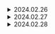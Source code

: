 

<details>
<summary> 2024.02.26 </summary>
<br/>

## 오늘 한일
- 데이터 추천 모델에 작용할 활성화 함수 공부
- 아이디어 구체화 및 기획서 초안 작성

## 오늘 배운 것
```
💡 활성화 함수?
    모델의 층과 층 사이에서 데이터가 이동할 때 선형성을 읽도록 처리해주는 함수!
    모델의 층과 층 사이에서 데이터가 이동할 때 선형성을 잃도록 처리해주는 함수!
    즉, 선형 데이터를 비선형으로 바꿀 때 사용한다.
    활성화 함수로 선형을 써버린다면… 여러층을 쌓아도 선형이 유지되므로 하나의 층과 다를것이 없으니 무조건 비선형으로 선택!
```
<br/>

### sigmoid
<hr/>

![sigmoid](/uploads/570b7d17ecb1725f1268b618c824f07f/sigmoid.png)

- 입력값을 0~1 사이의 값으로 변환
- 결과값을 확률로 해석하는 `로지스틱 회귀` 등에 적합

<br/>

### tanh
<hr/>
![tanh](/uploads/39cd955721acf8e9e77f7c53bab4a512/tanh.png)

- sigmoid 변형함수
- 함수의 중심이 원점으로 이동 → 가중치 최적화가 sigmoid 보다 원할 → 하지만, 형태는 동일하므로 여전히 vanishing gradient 문제 존재

<br/>

### ReLU
<hr/>

![ReLU](/uploads/e04e99ed6a01c486372b46d921bb6553/ReLU.png)

- 0보다 큰 입력값은 그대로 다음층에 전달
- 0 이하의 값은 다음 층으로 전달 X

<br/>

### ELU
<hr/>


![ELU](/uploads/77058fd12412a4801ac8abe3f3d48bb2/ELU.png)


- ReLU 의 장점을 모두 포함
- dying ReLU 현상을 해결

<br/>

### Softplus
<hr/>


![Softplus](/uploads/43490a2a7aae711d08171ba468baeb73/Softplus.png)

- ReLU 함수를 부드럽게 근사시킨 함수
- 전구간에서 미분이 가능

## 아직 잘 모르는 것
- 해당 활성화 함수를 어떤 학습을 하는 모델에 적용해야 좋은 결과를 보이는지 조사
- 추천 모델의 종류에 대해 학습하기

</details>



<details>
<summary> 2024.02.27 </summary>

## 오늘 한 일
- 기획서 완성
- 전문가 리뷰 대비 질문지 초안 작성
- 기능 구체화

## 오늘 배운 것
- [모듈형 특강] 보안을 듣고 관련 이슈들과 지식에 대해 알 수 있었다.

## 아직 잘 모르는 것
- 보안 관련하여 내가 할 수 있는것과 프로젝트에 적용할 부분을 정하고 학습할 필요성이 있다.

</details> 

<details>
<summary> 2024.02.28 </summary>

## 오늘 한 일
- 기능 명세서 초안 작성
- 전문가 리뷰 대비 질문지 완성

## 오늘 배운 것

<br/>

### 다중 퍼셉트론 ( Multilayer Perceptron )
<hr/>

![MLP](/uploads/bc0a960a470f564bac63a22d03caf90b/MLP.png)

**사용 라이브러리 및 예시 ( GPT )**

```python
import tensorflow as tf

# 다층 퍼셉트론 구축
model = tf.keras.Sequential([
    tf.keras.layers.Flatten(input_shape=(input_dim,)),  # 입력 데이터를 1차원으로 펼치는 레이어
    tf.keras.layers.Dense(128, activation='relu'),     # 첫 번째 은닉층
    tf.keras.layers.Dense(64, activation='relu'),      # 두 번째 은닉층
    tf.keras.layers.Dense(output_dim, activation='softmax')  # 출력층
])

# 모델 컴파일
model.compile(optimizer='adam',
              loss='categorical_crossentropy',
              metrics=['accuracy'])

# 모델 학습
model.fit(X_train, y_train, epochs=10, batch_size=32, validation_data=(X_val, y_val))
```

**특징**

- **비선형** 데이터 학습
    - 선형 데이터 → 비선형 데이터로 변환 : 활성화 함수 활용

## 아직 잘 모르는 것
- 머신러닝 모델의 종류 및 주 활용분야에 대해 더 학습하기

</details> 

